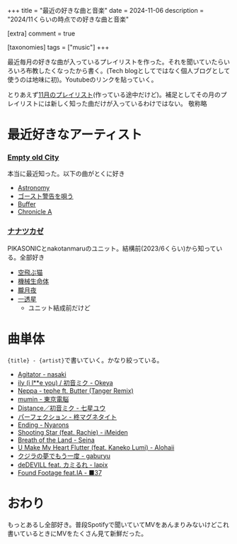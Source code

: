 +++
title = "最近の好きな曲と音楽"
date = 2024-11-06
description = "2024/11くらいの時点での好きな曲と音楽"

[extra]
comment = true

[taxonomies]
tags = ["music"]
+++

最近毎月の好きな曲が入っているプレイリストを作った。それを聞いていたらいろいろ布教したくなったから書く。(Tech blogとしてではなく個人ブログとして使うのは地味に初)。Youtubeのリンクを貼っていく。

とりあえず[11月のプレイリスト](https://open.spotify.com/playlist/3v0jXzz83szh8jEBGMAhPO)(作っている途中だけど)。補足としてその月のプレイリストには新しく知った曲だけが入っているわけではない。
敬称略

# 最近好きなアーティスト

### [Empty old City](https://www.youtube.com/@EmptyoldCity)

本当に最近知った。以下の曲がとくに好き

- [Astronomy](https://www.youtube.com/watch?v=ncwz-m09sm0)
- [ゴースト警告を唄う](https://www.youtube.com/watch?v=YyEGVNHL4zw)
- [Buffer](https://www.youtube.com/watch?v=GQzw9FSvLhc)
- [Chronicle A](https://www.youtube.com/watch?v=cND2-LfD62w)


### [ナナツカゼ](https://www.youtube.com/@Nanatsukaze_)

PIKASONICとnakotanmaruのユニット。結構前(2023/6くらい)から知っている。全部好き

- [空飛ぶ猫](https://www.youtube.com/watch?v=EQgHnfXAMBY)
- [機械生命体](https://www.youtube.com/watch?v=r_cvq-ACaZ0)
- [朧月夜](https://www.youtube.com/watch?v=svhAjo4X0yc)
- [一透星](https://www.youtube.com/watch?v=UU6y-fGTPsM)
    - ユニット結成前だけど

# 曲単体

`{title} - {artist}`で書いていく。かなり絞っている。

- [Agitator - nasaki](https://www.youtube.com/watch?v=YWC7Gqkh9vI)
- [ily (i l**e you) / 初音ミク - Okeya](https://www.youtube.com/watch?v=A9Y9gQhUS6g)
- [Neppa - tephe ft. Butter (Tanger Remix)](https://www.youtube.com/watch?v=KiOocUnrdvU)
- [mumin - 東京電脳](https://www.youtube.com/watch?v=xEC4oj2N4FA)
- [Distance／初音ミク - 七星ユウ](https://www.youtube.com/watch?v=Zb9_X9UPDkg)
- [パーフェクション - 柊マグネタイト](https://www.youtube.com/watch?v=SpbQL2VURJU)
- [Ending - Nyarons](https://www.youtube.com/watch?v=_1kbrkHpCkE)
- [Shooting Star (feat. Rachie) - iMeiden](https://www.youtube.com/watch?v=FZomFEIzo-c)
- [Breath of the Land - Seina](https://www.youtube.com/watch?v=nbVEe5cE7YU)
- [U Make My Heart Flutter (feat. Kaneko Lumi) - Alohaii](https://www.youtube.com/watch?v=TplQwI_vDKM)
- [クジラの夢でもう一度 - gaburyu](https://www.youtube.com/watch?v=Ff5HtOcxbwA)
- [deDEVILL feat. カミるれ - lapix](https://www.youtube.com/watch?v=m1OZ-d4O4V0)
- [Found Footage feat.IA - ■37](https://www.youtube.com/watch?v=js711BTpRQk)

# おわり

もっとあるし全部好き。普段Spotifyで聞いていてMVをあんまりみないけどこれ書いているときにMVをたくさん見て新鮮だった。

